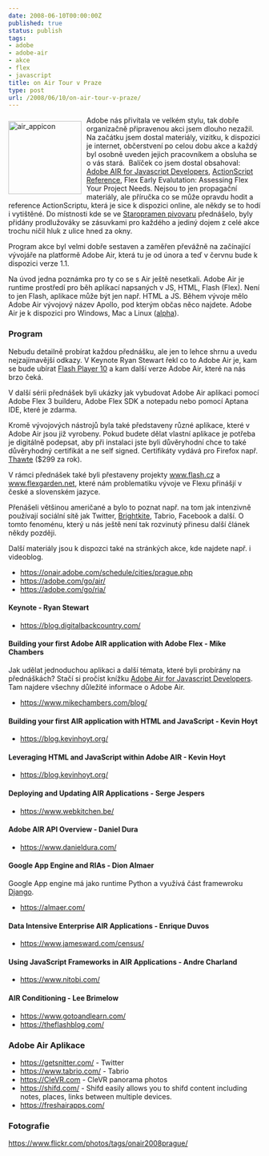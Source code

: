 ```yaml
---
date: 2008-06-10T00:00:00Z
published: true
status: publish
tags:
- adobe
- adobe-air
- akce
- flex
- javascript
title: on Air Tour v Praze
type: post
url: /2008/06/10/on-air-tour-v-praze/
---
```


<p><a href="https://blog.prskavec.net/wp-content/uploads/2008/06/air-appicon.jpg"><img style="border-right: 0px; border-top: 0px; margin: 10px 10px 10px 0px; border-left: 0px; border-bottom: 0px" height="146" alt="air_appicon" src="https://blog.prskavec.net/wp-content/uploads/2008/06/air-appicon-thumb.jpg" width="146" align="left" border="0"/></a> Adobe nás přivítala ve velkém stylu, tak dobře organizačně připravenou akci jsem dlouho nezažil. Na začátku jsem dostal materiály, vizitku, k dispozici je internet, občerstvení po celou dobu akce a každý byl osobně uveden jejich pracovníkem a obsluha se o vás stará.&nbsp; Balíček co jsem dostal obsahoval: <a href="https://www.tostring.org/books/adobe-air-for-javascript-developers-pocketguide/1.0/en/">Adobe AIR for Javascript Developers</a>, <a href="https://www.adobe.com/support/flash/action_scripts/actionscript_dictionary/">ActionScript Reference</a>, Flex Early Evalutation: Assessing Flex Your Project Needs. Nejsou to jen propagační materiály, ale příručka co se může opravdu hodit a reference ActionScriptu, která je sice k dispozici online, ale někdy se to hodí i vytištěné. Do místnosti kde se ve <a href="https://navstevnicke-centrum.pivovarystaropramen.cz/">Staropramen pivovaru</a> přednášelo, byly přidány prodlužováky se zásuvkami pro každého a jediný dojem z celé akce trochu ničil hluk z ulice hned za okny.</p> <p>Program akce byl velmi dobře sestaven a zaměřen převážně na začínající vývojáře na platformě Adobe Air, která tu je od února a teď v červnu bude k dispozici verze 1.1. </p> <p>Na úvod jedna poznámka pro ty co se s Air ještě nesetkali. Adobe Air je runtime prostředí pro běh aplikací napsaných v JS, HTML, Flash (Flex). Není to jen Flash, aplikace může být jen např. HTML a JS. Během vývoje mělo Adobe Air vývojový název Apollo, pod kterým občas něco najdete. Adobe Air je k dispozici pro Windows, Mac a Linux (<a href="https://labs.adobe.com/technologies/air/">alpha</a>).</p> <h3>Program</h3> <p>Nebudu detailně probírat každou přednášku, ale jen to lehce shrnu a uvedu nejzajímavější odkazy. V Keynote Ryan Stewart řekl co to Adobe Air je, kam se bude ubírat <a href="https://labs.adobe.com/technologies/flashplayer10/">Flash Player 10</a> a kam další verze Adobe Air, které na nás brzo čeká.</p> <p>V další sérii přednášek byli ukázky jak vybudovat Adobe Air aplikaci pomocí Adobe Flex 3 builderu, Adobe Flex SDK a notepadu nebo pomocí Aptana IDE, které je zdarma. </p> <p>Kromě vývojových nástrojů byla také představeny různé aplikace, které v Adobe Air jsou již vyrobeny. Pokud budete dělat vlastní aplikace je potřeba je digitálně podepsat, aby při instalaci jste byli důvěryhodní chce to také důvěryhodný certifikát a ne self signed. Certifikáty vydává pro Firefox např. <a href="https://www.thawte.com/">Thawte</a> ($299 za rok). </p> <p>V rámci přednášek také byli přestaveny projekty <a href="https://www.flash.cz">www.flash.cz</a> a <a href="https://www.flexgarden.net">www.flexgarden.net</a>, které nám problematiku vývoje ve Flexu přinášjí v české a slovenském jazyce.</p> <p>Přenášeli většinou američané a bylo to poznat např. na tom jak intenzivně používají sociální sítě jak Twitter, <a href="https://brightkite.com/">Brightkite</a>, Tabrio, Facebook a další. O tomto fenoménu, který u nás ještě není tak rozvinutý přinesu další článek někdy později.</p> <p>Další materiály jsou k dispozci také na stránkých akce, kde najdete např. i videoblog.</p> <p></p> <ul> <li><a href="https://onair.adobe.com/schedule/cities/prague.php">https://onair.adobe.com/schedule/cities/prague.php</a>  </li><li><a href="https://adobe.com/go/air/">https://adobe.com/go/air/</a>  </li><li><a href="https://adobe.com/go/ria/">https://adobe.com/go/ria/</a></li></ul> <h4>Keynote - Ryan Stewart</h4> <ul> <li><a title="https://blog.digitalbackcountry.com/" href="https://blog.digitalbackcountry.com/">https://blog.digitalbackcountry.com/</a></li></ul> <h4>Building your first Adobe AIR application with Adobe Flex - Mike Chambers</h4> <p>Jak udělat jednoduchou aplikaci a další témata, které byli probírány na přednáškách? Stačí si pročíst knížku <a href="https://www.tostring.org/books/adobe-air-for-javascript-developers-pocketguide/1.0/en/">Adobe Air for Javascript Developers</a>. Tam najdere všechny důležité informace o Adobe Air.</p> <ul> <li><a title="https://www.mikechambers.com/blog/" href="https://www.mikechambers.com/blog/">https://www.mikechambers.com/blog/</a></li></ul> <h4>Building your first AIR application with HTML and JavaScript - Kevin Hoyt</h4> <ul> <li><a title="https://blog.kevinhoyt.org/" href="https://blog.kevinhoyt.org/">https://blog.kevinhoyt.org/</a></li></ul> <h4>Leveraging HTML and JavaScript within Adobe AIR - Kevin Hoyt</h4> <ul> <li><a title="https://blog.kevinhoyt.org/" href="https://blog.kevinhoyt.org/">https://blog.kevinhoyt.org/</a></li></ul> <h4>Deploying and Updating AIR Applications - Serge Jespers</h4> <ul> <li><a title="https://www.webkitchen.be/" href="https://www.webkitchen.be/">https://www.webkitchen.be/</a></li></ul> <h4>Adobe AIR API Overview - Daniel Dura</h4> <ul> <li><a title="https://www.danieldura.com/" href="https://www.danieldura.com/">https://www.danieldura.com/</a></li></ul> <h4>Google App Engine and RIAs - Dion Almaer</h4> <p>Google App engine má jako runtime Python a využívá část framewroku <a href="https://www.djangoproject.com/">Django</a>.</p> <ul> <li><a title="https://almaer.com/" href="https://almaer.com/">https://almaer.com/</a></li></ul> <h4>Data Intensive Enterprise AIR Applications - Enrique Duvos</h4> <ul> <li><a title="https://www.jamesward.com/census/" href="https://www.jamesward.com/census/">https://www.jamesward.com/census/</a></li></ul> <h4>Using JavaScript Frameworks in AIR Applications - Andre Charland</h4> <ul> <li><a title="https://www.nitobi.com/" href="https://www.nitobi.com/">https://www.nitobi.com/</a></li></ul> <h4>AIR Conditioning - Lee Brimelow</h4> <ul> <li><a title="https://www.gotoandlearn.com/" href="https://www.gotoandlearn.com/">https://www.gotoandlearn.com/</a>  </li><li><a title="https://theflashblog.com/" href="https://theflashblog.com/">https://theflashblog.com/</a></li></ul> <h3>Adobe Air Aplikace</h3> <ul> <li><a title="https://getsnitter.com/" href="https://getsnitter.com/">https://getsnitter.com/</a> - Twitter  </li><li><a title="https://www.tabrio.com/" href="https://www.tabrio.com/">https://www.tabrio.com/</a> - Tabrio  </li><li><a href="https://CleVR.com">https://CleVR.com</a> - CleVR panorama photos </li><li><a title="https://shifd.com/" href="https://shifd.com/">https://shifd.com/</a> - Shifd easily allows you to shifd content including notes, places, links between multiple devices. </li><li><a title="https://freshairapps.com/" href="https://freshairapps.com/">https://freshairapps.com/</a></li></ul> <h3>Fotografie</h3> <p><a title="https://www.flickr.com/photos/tags/onair2008prague/" href="https://www.flickr.com/photos/tags/onair2008prague/">https://www.flickr.com/photos/tags/onair2008prague/</a></p>
